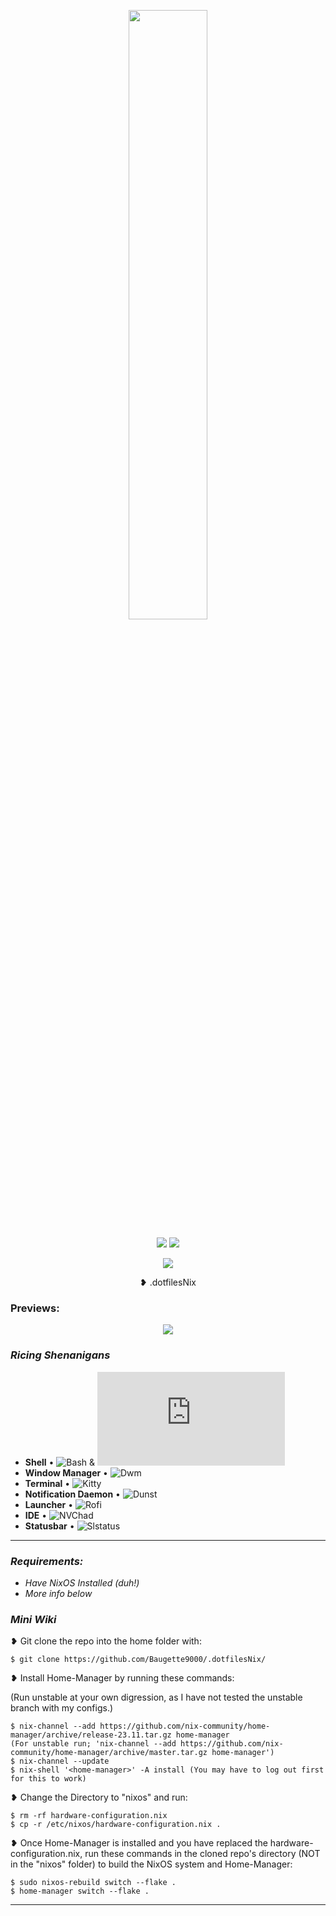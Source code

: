 
<p align="center">
  <img src="https://github.com/Baugette9000/.dotfilesNix/assets/119767561/84b31321-43fe-48b7-97ab-dc72e39175b8" width=50% height=50% />
</p>

 
<p align="center">
  <img src="https://img.shields.io/badge/NixOS-Stable-blue?style=flat&logo=nixos&logoColor=%235277C3&labelColor=%233c3836&color=%235277C3&link=https%3A%2F%2Fnixos.org%2F" />
  <img src="https://img.shields.io/badge/Nix%20Flake-enabled-blue?style=flat&logo=nixos&logoColor=%235277C3&label=Nix%20Flake&labelColor=%233c3836&color=%238662fc&link=https%3A%2F%2Fnixos.org%2F" />
<p align="center">
  <img src="https://img.shields.io/badge/source-blue?style=flat&logo=dwm&logoColor=%2383a598&label=Suckless%20Dwm&labelColor=%233c3836&color=%23b16286&link=https%3A%2F%2Fdwm.suckless.org%2Fdwm" />
<p align="center"> 
 ❥ .dotfilesNix
</p>


### Previews: 

<p align ="center">
  <img src="https://github.com/Baugette9000/.dotfilesNix/assets/119767561/c2cf569a-e556-4638-aeff-b950ef4c097e" />
</p>


### *Ricing Shenanigans*
  - **Shell** • ![Bash](https://www.gnu.org/software/bash/) & ![Ble.sh](https://github.com/akinomyoga/ble.sh)
  - **Window Manager** • ![Dwm](https://dwm.suckless.org/)
  - **Terminal** • ![Kitty](https://sw.kovidgoyal.net/kitty/)
  - **Notification Daemon** • ![Dunst](https://github.com/dunst-project/dunst)
  - **Launcher** • ![Rofi](https://github.com/davatorium/rofi)
  - **IDE** • ![NVChad](https://nvchad.com/)
  - **Statusbar** • ![Slstatus](https://tools.suckless.org/slstatus/)

** **
### *Requirements:*
- *Have NixOS Installed (duh!)*
- *More info below*


### *Mini Wiki* 
❥ Git clone the repo into the home folder with:

    $ git clone https://github.com/Baugette9000/.dotfilesNix/
    

❥ Install Home-Manager by running these commands:

(Run unstable at your own digression, as I have not tested the unstable branch with my configs.)

    $ nix-channel --add https://github.com/nix-community/home-manager/archive/release-23.11.tar.gz home-manager
    (For unstable run; 'nix-channel --add https://github.com/nix-community/home-manager/archive/master.tar.gz home-manager')
    $ nix-channel --update
    $ nix-shell '<home-manager>' -A install (You may have to log out first for this to work)

❥ Change the Directory to "nixos" and run:
    
    $ rm -rf hardware-configuration.nix
    $ cp -r /etc/nixos/hardware-configuration.nix .
   
❥ Once Home-Manager is installed and you have replaced the hardware-configuration.nix, run these commands in the cloned repo's directory (NOT in the "nixos" folder) to build the NixOS system and Home-Manager:
  
    $ sudo nixos-rebuild switch --flake .
    $ home-manager switch --flake .
    

  ** **

